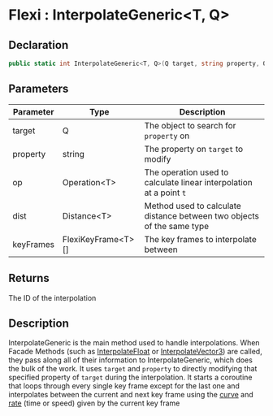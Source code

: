 # Flexi : InterpolateGeneric\<T, Q>
## Declaration
```cs
public static int InterpolateGeneric<T, Q>(Q target, string property, Operation<T> op, Distance<T> dist, FlexiKeyFrame<T>[] keyFrames)
```

## Parameters
| Parameter | Type | Description |
| - | - | - |
| target | Q | The object to search for `property` on |
| property | string | The property on `target` to modify |
| op | Operation\<T> | The operation used to calculate linear interpolation at a point `t` |
| dist | Distance\<T> | Method used to calculate distance between two objects of the same type |
| keyFrames | FlexiKeyFrame\<T>[] | The key frames to interpolate between |

## Returns
The ID of the interpolation

## Description
InterpolateGeneric is the main method used to handle interpolations. When Facade Methods (such as [InterpolateFloat](InterpolateFloat.md) or [InterpolateVector3](InterpolateVector3.md)) are called, they pass along all of their information to InterpolateGeneric, which does the bulk of the work. It uses `target` and `property` to directly modifying that specified property of `target` during the interpolation. It starts a coroutine that loops through every single key frame except for the last one and interpolates between the current and next key frame using the [curve](../FlexiCurves/FlexiCurves.md) and [rate](Rate.md) (time or speed) given by the current key frame